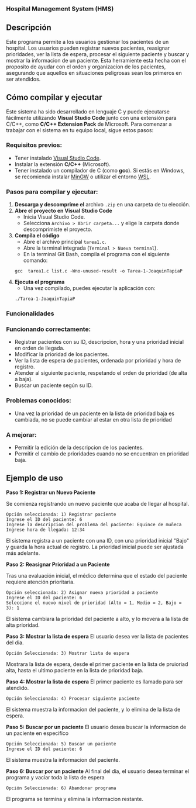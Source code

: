 ### Hospital Management System (HMS)


## Descripción
Este programa permite a los usuarios gestionar los pacientes de un hospital.
Los usuarios pueden registrar nuevos pacientes, reasignar prioridades, ver la lista de espera, procesar el siguiente paciente y buscar y mostrar la informacion de un paciente.
Esta herramiente esta hecha con el proposito de ayudar con el orden y organizacion de los pacientes, asegurando que aquellos en situaciones peligrosas sean los primeros en ser atendidos.


## Cómo compilar y ejecutar

Este sistema ha sido desarrollado en lenguaje C y puede ejecutarse fácilmente utilizando **Visual Studio Code** junto con una extensión para C/C++, como **C/C++ Extension Pack** de Microsoft. Para comenzar a trabajar con el sistema en tu equipo local, sigue estos pasos:

### Requisitos previos:

- Tener instalado [Visual Studio Code](https://code.visualstudio.com/).
- Instalar la extensión **C/C++** (Microsoft).
- Tener instalado un compilador de C (como **gcc**). Si estás en Windows, se recomienda instalar [MinGW](https://www.mingw-w64.org/) o utilizar el entorno [WSL](https://learn.microsoft.com/en-us/windows/wsl/).

### Pasos para compilar y ejecutar:

1. **Descarga y descomprime el** archivo `.zip` en una carpeta de tu elección.
2. **Abre el proyecto en Visual Studio Code**
    - Inicia Visual Studio Code.
    - Selecciona `Archivo > Abrir carpeta...` y elige la carpeta donde descomprimiste el proyecto.
3. **Compila el código**
    - Abre el archivo principal `tarea1.c`.
    - Abre la terminal integrada (`Terminal > Nueva terminal`).
    - En la terminal Git Bash, compila el programa con el siguiente comando: 
    ```
    gcc  tarea1.c list.c -Wno-unused-result -o Tarea-1-JoaquinTapiaP 
    ```
4. **Ejecuta el programa**
    - Una vez compilado, puedes ejecutar la aplicación con:
    ```
    ./Tarea-1-JoaquinTapiaP
    ```

### Funcionalidades

### Funcionando correctamente:

- Registrar pacientes con su ID, descripcion, hora y una prioridad inicial en orden de llegada.
- Modificar la prioridad de los pacientes.
- Ver la lista de espera de pacientes, ordenada por prioridad y hora de registro.
- Atender al siguiente paciente, respetando el orden de prioridad (de alta a baja).
- Buscar un paciente según su ID.

### Problemas conocidos:

- Una vez la prioridad de un paciente en la lista de prioridad baja es cambiada, no se puede cambiar al estar en otra lista de prioridad

### A mejorar:

- Permitir la edición de la descripcion de los pacientes.
- Permitir el cambio de prioridades cuando no se encuentran en prioridad baja.


## Ejemplo de uso

**Paso 1: Registrar un Nuevo Paciente**

Se comienza registrando un nuevo paciente que acaba de llegar al hospital.

```
Opción seleccionada: 1) Registrar paciente
Ingrese el ID del paciente: 6
Ingrese la descripcion del problema del paciente: Equince de muñeca
Ingrese hora de llegada: 12:34
```

El sistema registra a un paciente con una ID, con una prioridad inicial "Bajo" y guarda la hora actual de registro. La prioridad inicial puede ser ajustada más adelante.

**Paso 2: Reasignar Prioridad a un Paciente**

Tras una evaluación inicial, el médico determina que el estado del paciente requiere atención prioritaria.

```
Opción seleccionada: 2) Asignar nueva prioridad a paciente
Ingrese el ID del paciente: 6
Seleccione el nuevo nivel de prioridad (Alto = 1, Medio = 2, Bajo = 3): 1
```

El sistema cambiara la prioridad del paciente a alto, y lo movera a la lista de alta prioridad.

**Paso 3: Mostrar la lista de espera**
El usuario desea ver la lista de pacientes del dia.

```
Opción Seleccionada: 3) Mostrar lista de espera
```

Mostrara la lista de espera, desde el primer paciente en la lista de pruioriad alta, hasta el ultimo paciente en la lista de prioridad baja.

**Paso 4: Mostrar la lista de espera**
El primer paciente es llamado para ser atendido.

```
Opción Seleccionada: 4) Procesar siguiente paciente
```
El sistema muestra la informacion del paciente, y lo elimina de la lista de espera.

**Paso 5: Buscar por un paciente**
El usuario desea buscar la informacion de un paciente en especifico
```
Opción Seleccionada: 5) Buscar un paciente
Ingrese el ID del paciente: 6
```

El sistema muestra la informacion del paciente.

**Paso 6: Buscar por un paciente**
Al final del dia, el usuario desea terminar el programa y vaciar toda la lista de espera
```
Opción Seleccionada: 6) Abandonar programa
```
El programa se termina y elimina la informacion restante.